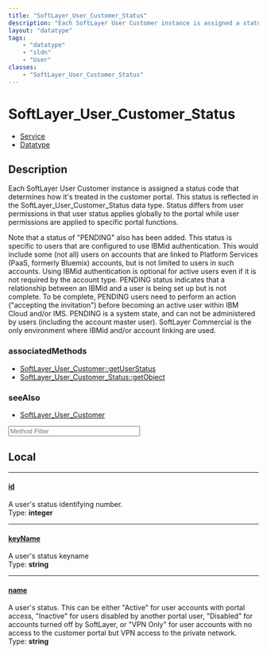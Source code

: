 ```yaml
---
title: "SoftLayer_User_Customer_Status"
description: "Each SoftLayer User Customer instance is assigned a status code that determines how it's treated in the customer portal.... "
layout: "datatype"
tags:
    - "datatype"
    - "sldn"
    - "User"
classes:
    - "SoftLayer_User_Customer_Status"
---
```


# SoftLayer_User_Customer_Status
<div id='service-datatype'>
    <ul id='sldn-reference-tabs'>
    <li id='service'> <a href='/reference/services/SoftLayer_User_Customer_Status' >Service</a></li>    <li id='datatype'> <a href='/reference/datatypes/SoftLayer_User_Customer_Status' >Datatype</a></li>
    </ul>
</div>

## Description 
Each SoftLayer User Customer instance is assigned a status code that determines how it's treated in the customer portal. This status is reflected in the SoftLayer_User_Customer_Status data type. Status differs from user permissions in that user status applies globally to the portal while user permissions are applied to specific portal functions. 

Note that a status of "PENDING" also has been added. This status is specific to users that are configured to use IBMid authentication. This would include some (not all) users on accounts that are linked to Platform Services (PaaS, formerly Bluemix) accounts, but is not limited to users in such accounts. Using IBMid authentication is optional for active users even if it is not required by the account type. PENDING status indicates that a relationship between an IBMid and a user is being set up but is not complete. To be complete, PENDING users need to perform an action ("accepting the invitation") before becoming an active user within IBM Cloud and/or IMS. PENDING is a system state, and can not be administered by users (including the account master user). SoftLayer Commercial is the only environment where IBMid and/or account linking are used. 




### associatedMethods

*  [SoftLayer_User_Customer::getUserStatus](/reference/services/SoftLayer_User_Customer/getUserStatus )
*  [SoftLayer_User_Customer_Status::getObject](/reference/services/SoftLayer_User_Customer_Status/getObject )



### seeAlso

* [SoftLayer_User_Customer](/reference/datatypes/SoftLayer_User_Customer )




<!-- Service Filer BEGIN -->
<div class="view-filters">
        <div class="clearfix">
            <div class="search-input-box">
                <input placeholder="Method Filter" onkeyup="titleSearch(inputId='prop-input', divId='properties', elementClass='prop-row')" 
                    type="text" id="prop-input" value="" size="30" maxlength="128" class="form-text">
            </div>
        </div>
</div>
<!-- Service Filer END -->

<div id="properties" class="content">
<div id="localProperties" class="prop-content" >

## Local
-----
[id]: #id
#### [id]
A user's status identifying number.  
<span class="type-label">Type: </span>**integer**

-----
[keyName]: #keyname
#### [keyName]
A user's status keyname  
<span class="type-label">Type: </span>**string**

-----
[name]: #name
#### [name]
A user's status. This can be either "Active" for user accounts with portal access, "Inactive" for users disabled by another portal user, "Disabled" for accounts turned off by SoftLayer, or "VPN Only" for user accounts with no access to the customer portal but VPN access to the private network.  
<span class="type-label">Type: </span>**string**

</div>
<!-- LOCAL PROPERTY END -->

</div>


